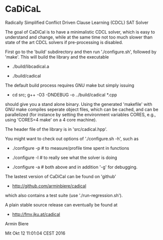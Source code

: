 # CaDiCaL

Radically Simplified Conflict Driven Clause Learning (CDCL) SAT Solver

The goal of CaDiCal is to have a minimalistic CDCL solver,
which is easy to understand and change, while at the same
time not too much slower than state of the art CDCL solvers
if pre-processing is disabled.

First go to the 'build' subdirectory and then run './configure.sh',
followed by 'make'.  This will build the library and the executable
  
  - ./build/libcadical.a

  - ./build/cadical

The default build process requires GNU make but simply issuing

  - cd src; g++ -O3 -DNDEBUG -o ../build/cadical \*.cpp

should give you a stand alone binary.  Using the generated 'makefile' with
GNU make compiles seperate object files, which can be cached, and can be
parallelized (for instance by setting the environment variables CORES, e.g.,
using 'CORES=4 make' on a 4 core machine).

The header file of the library is in 'src/cadical.hpp'.

You might want to check out options of './configure.sh -h', such as

  - ./configure -p # to measure/profile time spent in functions

  - ./configure -l # to really see what the solver is doing

  - ./configure -a # both above and in addition '-g' for debugging.

The lastest version of CaDiCal can be found on 'github'

  - http://github.com/arminbiere/cadical

which also contains a test suite (use './run-regression.sh').

A plain stable source release can eventually be found at

  - http://fmv.jku.at/cadical

Armin Biere

Mit Okt 12 11:01:04 CEST 2016
